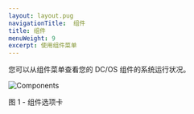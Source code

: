 ```yaml
---
layout: layout.pug
navigationTitle:  组件
title: 组件
menuWeight: 9
excerpt: 使用组件菜单
---
```


您可以从组件菜单查看您的 DC/OS 组件的系统运行状况。

![Components](/mesosphere/dcos/cn/1.13/img/GUI-Components-Main_View-1_12.png)

图 1 - 组件选项卡
